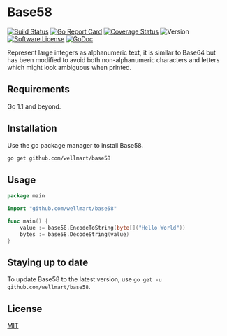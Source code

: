 # Base58

[![Build Status](https://travis-ci.org/wellmart/base58.svg?branch=master)](https://travis-ci.org/wellmart/base58)
[![Go Report Card](https://goreportcard.com/badge/github.com/wellmart/base58)](https://goreportcard.com/report/github.com/wellmart/base58)
[![Coverage Status](https://coveralls.io/repos/github/wellmart/base58/badge.svg?branch=master)](https://coveralls.io/github/wellmart/base58?branch=master)
![Version](https://img.shields.io/badge/version-0.1.0-blue)
[![Software License](https://img.shields.io/badge/license-MIT-blue.svg?style=flat)](LICENSE)
[![GoDoc](https://godoc.org/github.com/wellmart/base58?status.svg)](https://godoc.org/github.com/wellmart/base58)

Represent large integers as alphanumeric text, it is similar to Base64 but has been modified to avoid both non-alphanumeric characters and letters which might look ambiguous when printed.

## Requirements

Go 1.1 and beyond.

## Installation

Use the go package manager to install Base58.

```bash
go get github.com/wellmart/base58
```

## Usage

```go
package main

import "github.com/wellmart/base58"

func main() {
    value := base58.EncodeToString(byte[]("Hello World"))
    bytes := base58.DecodeString(value)
}
```

## Staying up to date

To update Base58 to the latest version, use `go get -u github.com/wellmart/base58`.

## License

[MIT](https://choosealicense.com/licenses/mit/)

